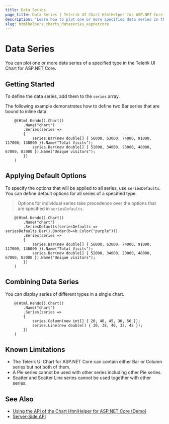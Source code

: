 ```yaml
---
title: Data Series
page_title: Data Series | Telerik UI Chart HtmlHelper for ASP.NET Core
description: "Learn how to plot one or more specified data series in the Telerik UI Chart HtmlHelper for ASP.NET Core (MVC 6 or ASP.NET Core MVC)."
slug: htmlhelpers_charts_dataseries_aspnetcore
---
```


# Data Series

You can plot one or more data series of a specified type in the Telerik UI Chart for ASP.NET Core.

## Getting Started

To define the data series, add them to the `series` array.

The following example demonstrates how to define two Bar series that are bound to inline data.

```
    @(Html.Kendo().Chart()
        .Name("chart")
        .Series(series =>
        {
            series.Bar(new double[] { 56000, 63000, 74000, 91000, 117000, 138000 }).Name("Total Visits");
            series.Bar(new double[] { 52000, 34000, 23000, 48000, 67000, 83000 }).Name("Unique visitors");
        })
    )
```

## Applying Default Options

To specify the options that will be applied to all series, use `seriesDefaults`. You can define default options for all series of a specified type.

> Options for individual series take precedence over the options that are specified in `seriesDefaults`.

```
    @(Html.Kendo().Chart()
        .Name("chart")
        .SeriesDefaults(seriesDefaults => seriesDefaults.Bar().Border(b=>b.Color("purple")))
        .Series(series =>
        {
            series.Bar(new double[] { 56000, 63000, 74000, 91000, 117000, 138000 }).Name("Total Visits");
            series.Bar(new double[] { 52000, 34000, 23000, 48000, 67000, 83000 }).Name("Unique visitors");
        })
    )
```

## Combining Data Series

You can display series of different types in a single chart.

```
    @(Html.Kendo().Chart()
        .Name("chart")
        .Series(series =>
        {
            series.Column(new int[] { 20, 40, 45, 30, 50 });
            series.Line(new double[] { 30, 38, 40, 32, 42 });
        })
    )
```

## Known Limitations

* The Telerik UI Chart for ASP.NET Core can contain either Bar or Column series but not both of them.
* A Pie series cannot be used with other series including other Pie series.
* Scatter and Scatter Line series cannot be used together with other series.

## See Also

* [Using the API of the Chart HtmlHelper for ASP.NET Core (Demo)](https://demos.telerik.com/aspnet-core/chart-api/index)
* [Server-Side API](/api/chart)
